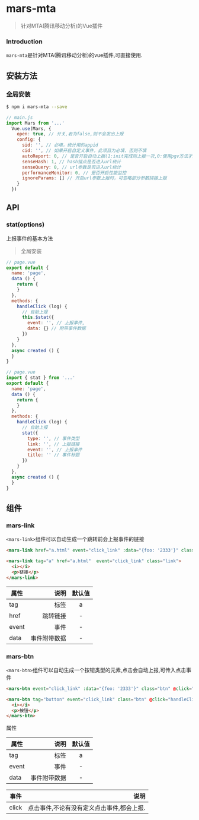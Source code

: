 # mars-mta

> 针对MTA(腾讯移动分析)的Vue插件

### Introduction

`mars-mta`是针对MTA(腾讯移动分析)的vue插件,可直接使用.


## 安装方法
### 全局安装
```bash
$ npm i mars-mta --save
```
```JavaScript
// main.js
import Mars from '...'
  Vue.use(Mars, {
    open: true, // 开关,若为false,则不会发出上报
    config: {
      sid: '', // 必填，统计用的appid
      cid: '', // 如果开启自定义事件，此项目为必填，否则不填
      autoReport: 0, // 是否开启自动上报(1:init完成则上报一次,0:使用pgv方法才上报)
      senseHash: 1, // hash锚点是否进入url统计
      senseQuery: 0, // url参数是否进入url统计
      performanceMonitor: 0, // 是否开启性能监控
      ignoreParams: [] // 开启url参数上报时，可忽略部分参数拼接上报
    }
  })
```

## API
### stat(options)
上报事件的基本方法
> 全局安装
```JavaScript
// page.vue
export default {
  name: 'page',
  data () {
    return {
    }
  },
  methods: {
    handleClick (log) {
      // 自助上报
      this.$stat({
        event: '', // 上报事件,
        data: {} // 附带事件数据
      })
    }
  },
  async created () {
  }
}
```
```JavaScript
// page.vue
import { stat } from '...'
export default {
  name: 'page',
  data () {
    return {
    }
  },
  methods: {
    handleClick (log) {
      // 自助上报
      stat({
        type: '', // 事件类型
        link: '', // 上报链接
        event: '', // 上报事件
        title: '' // 事件标题
      })
    }
  },
  async created () {
  }
}
```
## 组件
### mars-link
`<mars-link>`组件可以自动生成一个跳转前会上报事件的链接
```HTML
<mars-link href="a.html" event="click_link" :data="{foo: '2333'}" class="link">链接</mars-link>

<mars-link tag="a" href="a.html"  event="click_link" class="link">
  <i></i>
  <p>链接</p>
</mars-link>
```

| 属性        | 说明   |  默认值  |
| --------   | -----:  | :----:  |
| tag     | 标签 |  a     |
| href        |   跳转链接   |   -   |
| event        |    事件    |  -  |
| data        |    事件附带数据    |  -  |

### mars-btn
`<mars-btn>`组件可以自动生成一个按钮类型的元素,点击会自动上报,可传入点击事件
```HTML
<mars-btn event="click_link" :data="{foo: '2333'}" class="btn" @click="handleClick('2333')">按钮</mars-btn>

<mars-btn tag="button" event="click_link" class="btn" @click="handleClick('2333')">
  <i></i>
  <p>按钮</p>
</mars-btn>
```
属性

| 属性        | 说明   |  默认值  |
| --------   | -----:  | :----:  |
| tag     | 标签 |  a     |
| event        |    事件    |  -  |
| data        |    事件附带数据    |  -  |

| 事件        | 说明   |
| --------   | -----:  |
| click     | 点击事件,不论有没有定义点击事件,都会上报. |
